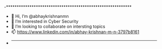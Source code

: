 
-***********************************************************
-  👋 Hi, I’m @abhaykrishnanmn
- 👀 I’m interested in Cyber Security  
- 💞️ I’m looking to collaborate on intersting topics
- 📫 https://www.linkedin.com/in/abhay-krishnan-m-n-3797b8161
-  ***********************************************************

<!---
abhaykrishnanmn/abhaykrishnanmn is a ✨ special ✨ repository because its `README.md` (this file) appears on your GitHub profile.
You can click the Preview link to take a look at your changes.
--->
